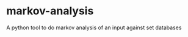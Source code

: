 markov-analysis
===============

A python tool to do markov analysis of an input against set databases